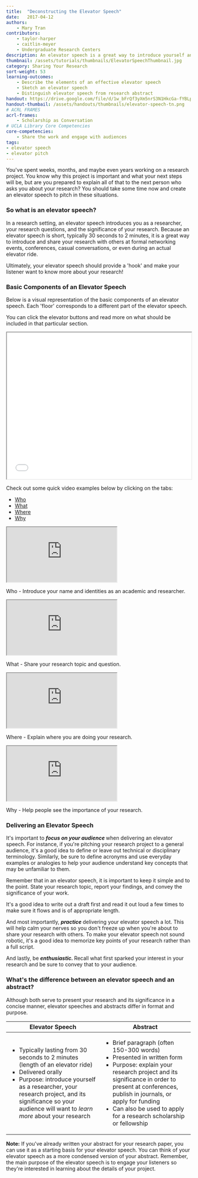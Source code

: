 ```yaml
---
title:  "Deconstructing the Elevator Speech"
date:   2017-04-12
authors: 
    - Mary Tran
contributors: 
    - taylor-harper
    - caitlin-meyer
    - Undergraduate Research Centers
description: An elevator speech is a great way to introduce yourself and your research to a wide range of audiences.
thumbnail: /assets/tutorials/thumbnails/ElevatorSpeechThumbnail.jpg
category: Sharing Your Research
sort-weight: 53
learning-outcomes:
    - Describe the elements of an effective elevator speech
    - Sketch an elevator speech
    - Distinguish elevator speech from research abstract
handout: https://drive.google.com/file/d/1w_bFrQf3yXm5nrS3N1HkcGa-fYBLpXuE/preview
handout-thumbail: /assets/handouts/thumbnails/elevator-speech-tn.png
# ACRL FRAMES
acrl-frames:
    - Scholarship as Conversation
# UCLA Library Core Competencies
core-competencies:
    - Share the work and engage with audiences
tags:
- elevator speech
- elevator pitch 
---
```

<p> You've spent weeks, months, and maybe even years working on a research project. You know why this project is important and what your next steps will be, but are you prepared to explain all of that to the next person who asks you about your research? You should take some time now and create an elevator speech to pitch in these situations.</p>

### So what is an elevator speech?

<p>In a research setting, an elevator speech introduces you as a researcher, your research questions, and the significance of your research. Because an elevator speech is short, typically 30 seconds to 2 minutes, it is a great way to introduce and share your research with others at formal networking events, conferences, casual conversations, or even during an actual elevator ride.</p>

<p>Ultimately, your elevator speech should provide a 'hook' and make your listener want to know more about your research! </p>

### Basic Components of an Elevator Speech

<p>Below is a visual representation of the basic components of an elevator speech. Each 'floor' corresponds to a different part of the elevator speech. </p>

<p>You can click the elevator buttons and read more on what should be included in that particular section.</p>

<!-- todo:: new version of elevator speech animation - accessibility review + responsive -->

<div>
<iframe class="embedbox" src="{{ '/assets/animation/elevator-speech.html' | relative_url }}" width="100%" height="400px"></iframe>
</div>

<!-- Elevator speech examples in tabs -->
<p>Check out some quick video examples below by clicking on the tabs:</p>

<div class="card">
  <!-- header with navigation tabs -->
  <div class="card-header">
    <ul class="nav nav-tabs card-header-tabs">
      <li class="nav-item">
        <a class="nav-link active" id="who-tab" data-toggle="tab" href="#who" role="tab" aria-controls="who" aria-selected="true">Who</a>
      </li>
      <li class="nav-item">
        <a class="nav-link" id="what-tab" data-toggle="tab" href="#what" role="tab" aria-controls="what" aria-selected="false">What</a>
      </li>
      <li class="nav-item">
        <a class="nav-link" id="where-tab" data-toggle="tab" href="#where" role="tab" aria-controls="where" aria-selected="false">Where</a>
      </li>
      <li class="nav-item">
        <a class="nav-link" id="why-tab" data-toggle="tab" href="#why" role="tab" aria-controls="why" aria-selected="false">Why</a>
      </li>
    </ul>
  </div>
  <!-- card body with tab content -->
  <div class="card-body">
    <div class="tab-content" id="myTabContent">
    <div class="tab-pane fade show active" id="who" role="tabpanel" aria-labelledby="who-tab">
      <div class="embed-responsive embed-responsive-16by9">
        <iframe class="embed-responsive-item" src="https://www.youtube.com/embed/NBa0cnsRMUQ?start=24&end=29" allowfullscreen></iframe>
      </div>
      <p class="card-text">Who - Introduce your name and identities as an academic and researcher.</p>
    </div>
  <div class="tab-pane fade" id="what" role="tabpanel" aria-labelledby="what-tab">
      <div class="embed-responsive embed-responsive-16by9">
        <iframe class="embed-responsive-item" src="https://www.youtube.com/embed/rlPloFiK-e8?start=4&end=10" allowfullscreen></iframe>
      </div>
      <p class="card-text">What - Share your research topic and question.</p>
    </div>
  <div class="tab-pane fade" id="where" role="tabpanel" aria-labelledby="where-tab"><div class="embed-responsive embed-responsive-16by9">
        <iframe class="embed-responsive-item" src="https://www.youtube.com/embed/LqLjyY4yQ5Y?start=4&end=10" allowfullscreen></iframe>
      </div>
      <p class="card-text">Where - Explain where you are doing your research.</p>
      </div>
    <div class="tab-pane fade" id="why" role="tabpanel" aria-labelledby="why-tab"><div class="embed-responsive embed-responsive-16by9">
        <iframe class="embed-responsive-item" src="https://www.youtube.com/embed/gw3LN_pK_rU?start=8&end=29" allowfullscreen></iframe>
      </div>
      <p class="card-text">Why - Help people see the importance of your research.</p>
      </div>
      </div>  
  </div>
</div>
<!-- -->

<h3 class="mt-4">Delivering an Elevator Speech</h3>

<p>It's important to <b><i>focus on your audience </i></b> when delivering an elevator speech. For instance, if you're pitching your research project to a general audience, it's a good idea to define or leave out technical or disciplinary terminology. Similarly, be sure to define acronyms and use everyday examples or analogies to help your audience understand key concepts that may be unfamiliar to them.</p>

<p>Remember that in an elevator speech, it is important to keep it simple and to the point. State your research topic, report your findings, and convey the significance of your work.</p>

<p>It's a good idea to write out a draft first and read it out loud a few times to make sure it flows and is of appropriate length. </p>
<p>And most importantly, <b><i> practice </i></b>delivering your elevator speech a lot. This will help calm your nerves so you don't freeze up when you're about to share your research with others. To make your elevator speech not sound robotic, it's a good idea to memorize key points of your research rather than a full script. </p>
<p>And lastly, be <b><i> enthusiastic. </i></b> Recall what first sparked your interest in your research and be sure to convey that to your audience. </p>

<h3>What's the difference between an elevator speech and an abstract?</h3>
<p>Although both serve to present your research and its significance in a concise manner, elevator speeches and abstracts differ in format and purpose. </p>

<table class="table table-bordered">
  <thead>
    <tr>
      <th scope="col"><center>Elevator Speech</center></th>
      <th scope="col"><center>Abstract</center></th>
    </tr>
  </thead>
  <tbody>
    <tr>
      <td>
          <ul class="browser-default">
              <li type="square">Typically lasting from 30 seconds to 2 minutes (length of an elevator ride)</li>
              <li type="square">Delivered orally</li>
              <li type="square">Purpose: introduce yourself as a researcher, your research project, and its significance so your audience will want to <i>learn more</i> about your research</li>
          </ul> 
      </td>
      <td>
          <ul class="browser-default">
              <li type="square">Brief paragraph (often 150-300 words)</li>
              <li type="square">Presented in written form</li>
        <li type="square">Purpose: explain your research project and its significance in order to present at conferences, publish in journals, or apply for funding</li>
              <li>Can also be used to apply for a research scholarship or fellowship</li>
          </ul>
    </td>
    </tr>
  </tbody>
</table>


<p> <b>Note:</b> If you've already written your abstract for your research paper, you can use it as a starting basis for your elevator speech. You can think of your elevator speech as a more condensed version of your abstract. Remember, the main purpose of the elevator speech is to engage your listeners so they're interested in learning about the details of your project. </p>


